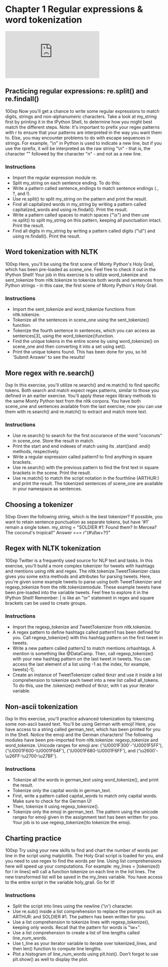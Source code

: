 # Chapter 1 Regular expressions & word tokenization

![Link](http://scikit-learn.org/stable/tutorial/text_analytics/working_with_text_data.html)
## Practicing regular expressions: re.split() and re.findall()
100xp
Now you'll get a chance to write some regular expressions to match digits, strings and non-alphanumeric characters. Take a look at my_string first by printing it in the IPython Shell, to determine how you might best match the different steps.
Note: It's important to prefix your regex patterns with r to ensure that your patterns are interpreted in the way you want them to. Else, you may encounter problems to do with escape sequences in strings. For example, "\n" in Python is used to indicate a new line, but if you use the rprefix, it will be interpreted as the raw string "\n" - that is, the character "\" followed by the character "n" - and not as a new line.
### Instructions
- Import the regular expression module re.
- Split my_string on each sentence ending. To do this:
- Write a pattern called sentence_endings to match sentence endings (., ?, and !).
- Use re.split() to split my_string on the pattern and print the result.
- Find all capitalized words in my_string by writing a pattern called capitalized_words and using re.findall(). Print the result.
- Write a pattern called spaces to match spaces ("\s") and then use re.split() to split my_string on this pattern, keeping all punctuation intact. Print the result.
- Find all digits in my_string by writing a pattern called digits ("\d") and using re.findall(). Print the result.


## Word tokenization with NLTK
100xp
Here, you'll be using the first scene of Monty Python's Holy Grail, which has been pre-loaded as scene_one. Feel free to check it out in the IPython Shell!
Your job in this exercise is to utilize word_tokenize and sent_tokenize from nltk.tokenize to tokenize both words and sentences from Python strings - in this case, the first scene of Monty Python's Holy Grail.
### Instructions
- Import the sent_tokenize and word_tokenize functions from nltk.tokenize.
- Tokenize all the sentences in scene_one using the sent_tokenize() function.
- Tokenize the fourth sentence in sentences, which you can access as sentences[3], using the word_tokenize()function.
- Find the unique tokens in the entire scene by using word_tokenize() on scene_one and then converting it into a set using set().
- Print the unique tokens found. This has been done for you, so hit 'Submit Answer' to see the results!


## More regex with re.search()
0xp
In this exercise, you'll utilize re.search() and re.match() to find specific tokens. Both search and match expect regex patterns, similar to those you defined in an earlier exercise. You'll apply these regex library methods to the same Monty Python text from the nltk corpora.
You have both scene_one and sentences available from the last exercise; now you can use them with re.search() and re.match() to extract and match more text.
### Instructions
- Use re.search() to search for the first occurance of the word "coconuts" in scene_one. Store the result in match.
- Print the start and end indexes of match using its .start()and .end() methods, respectively.
- Write a regular expression called pattern1 to find anything in square brackets.
- Use re.search() with the previous pattern to find the first text in square brackets in the scene. Print the result.
- Use re.match() to match the script notation in the fourthline (ARTHUR:) and print the result. The tokenized sentences of scene_one are available in your namespace as sentences.

## Choosing a tokenizer
50xp
Given the following string, which is the best tokenizer? If possible, you want to retain sentence punctuation as separate tokens, but have '#1' remain a single token.
my_string = "SOLDIER #1: Found them? In Mercea? The coconut's tropical!"
Answer  ===    r"(#\d\w+\?!)"


## Regex with NLTK tokenization
100xp
Twitter is a frequently used source for NLP text and tasks. In this exercise, you'll build a more complex tokenizer for tweets with hashtags and mentions using nltk and regex. The nltk.tokenize.TweetTokenizer class gives you some extra methods and attributes for parsing tweets.
Here, you're given some example tweets to parse using both TweetTokenizer and regexp_tokenize from the nltk.tokenizemodule. These example tweets have been pre-loaded into the variable tweets. Feel free to explore it in the IPython Shell!
Remember: | is like an "or" statement in regex and square brackets can be used to create groups.
### Instructions
- Import the regexp_tokenize and TweetTokenizer from nltk.tokenize.
- A regex pattern to define hashtags called pattern1 has been defined for you. Call regexp_tokenize() with this hashtag pattern on the first tweet in tweets.
- Write a new pattern called pattern2 to match mentions orhashtags. A mention is something like @DataCamp. Then, call regexp_tokenize() with your new hashtag pattern on the last tweet in tweets. You can access the last element of a list using -1 as the index, for example, tweets[-1].
- Create an instance of TweetTokenizer called tknzr and use it inside a list comprehension to tokenize each tweet into a new list called all_tokens. To do this, use the .tokenize() method of tknzr, with t as your iterator variable.
## Non-ascii tokenization
0xp
In this exercise, you'll practice advanced tokenization by tokenizing some non-ascii based text. You'll be using German with emoji!
Here, you have access to a string called german_text, which has been printed for you in the Shell. Notice the emoji and the German characters!
The following modules have been pre-imported from nltk.tokenize: regexp_tokenize and word_tokenize.
Unicode ranges for emoji are:
('\U0001F300'-'\U0001F5FF'), ('\U0001F600-\U0001F64F'), ('\U0001F680-\U0001F6FF'), and ('\u2600'-\u26FF-\u2700-\u27BF').
### Instructions
- Tokenize all the words in german_text using word_tokenize(), and print the result.
- Tokenize only the capital words in german_text.
- First, write a pattern called capital_words to match only capital words. Make sure to check for the German Ü!
- Then, tokenize it using regexp_tokenize().
- Tokenize only the emoji in german_text. The pattern using the unicode ranges for emoji given in the assignment text has been written for you. Your job is to use regexp_tokenize()to tokenize the emoji.
## Charting practice
100xp
Try using your new skills to find and chart the number of words per line in the script using matplotlib. The Holy Grail script is loaded for you, and you need to use regex to find the words per line.
Using list comprehensions here will speed up your computations. For example: my_lines = [tokenize(l) for l in lines] will call a function tokenize on each line in the list lines. The new transformed list will be saved in the my_lines variable.
You have access to the entire script in the variable holy_grail. Go for it!
### Instructions
- Split the script into lines using the newline ('\n') character.
- Use re.sub() inside a list comprehension to replace the prompts such as ARTHUR: and SOLDIER #1. The pattern has been written for you.
- Use a list comprehension to tokenize lines with regexp_tokenize(), keeping only words. Recall that the pattern for words is "\w+".
- Use a list comprehension to create a list of line lengths called line_num_words.
- Use t_line as your iterator variable to iterate over tokenized_lines, and then len() function to compute line lengths.
- Plot a histogram of line_num_words using plt.hist(). Don't forgot to use plt.show() as well to display the plot.



